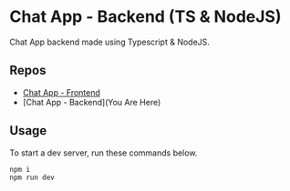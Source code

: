 # Chat App - Backend (TS & NodeJS)
Chat App backend made using Typescript & NodeJS.

## Repos
- [Chat App - Frontend](https://github.com/Supertigerr/chat-client-solidjs)
- [Chat App - Backend](You Are Here)


## Usage
To start a dev server, run these commands below.
```js
npm i
npm run dev

```